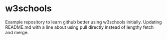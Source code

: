 # w3schools
Example repository to learn github better using w3schools initially. 
Updating README.md with a line about using pull directly instead of lengthy fetch and merge. 
